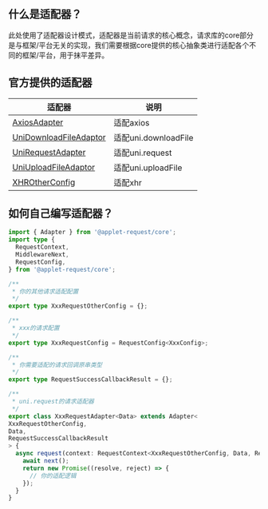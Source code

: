 ## 什么是适配器？
此处使用了适配器设计模式，适配器是当前请求的核心概念，请求库的core部分是与框架/平台无关的实现，我们需要根据core提供的核心抽象类进行适配各个不同的框架/平台，用于抹平差异。

## 官方提供的适配器
| 适配器 | 说明 |
| ------- | ----------- |
| [AxiosAdapter]() | 适配axios |
| [UniDownloadFileAdaptor]() | 适配uni.downloadFile |
| [UniRequestAdapter]() | 适配uni.request |
| [UniUploadFileAdaptor]() | 适配uni.uploadFile |
| [XHROtherConfig]() | 适配xhr |

## 如何自己编写适配器？
```typescript
import { Adapter } from '@applet-request/core';
import type {
  RequestContext,
  MiddlewareNext,
  RequestConfig,
} from '@applet-request/core';

/**
 * 你的其他请求适配配置
 */
export type XxxRequestOtherConfig = {};

/**
 * xxx的请求配置
 */
export type XxxRequestConfig = RequestConfig<XxxConfig>;

/**
 * 你需要适配的请求回调原串类型
 */
export type RequestSuccessCallbackResult = {};

/**
 * uni.request的请求适配器
 */
export class XxxRequestAdapter<Data> extends Adapter<
XxxRequestOtherConfig,
Data,
RequestSuccessCallbackResult
> {
  async request(context: RequestContext<XxxRequestOtherConfig, Data, RequestSuccessCallbackResult>, next: MiddlewareNext): Promise<unknown> {
    await next();
    return new Promise((resolve, reject) => {
      // 你的适配逻辑
    });
  }
}

```
